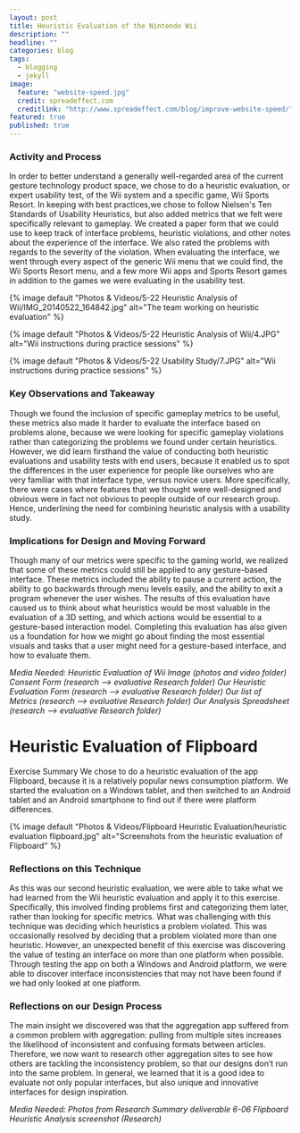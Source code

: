 ```yaml
---
layout: post
title: Heuristic Evaluation of the Nintendo Wii
description: ""
headline: ""
categories: blog
tags: 
  - blogging
  - jekyll
image: 
  feature: "website-speed.jpg"
  credit: spreadeffect.com
  creditlink: "http://www.spreadeffect.com/blog/improve-website-speed/"
featured: true
published: true
---
```


### Activity and Process

In order to better understand a generally well-regarded area of the current gesture technology product space, we chose to do a heuristic evaluation, or expert usability test, of the Wii system and a specific game, Wii Sports Resort. In keeping with best practices,we chose to follow Nielsen's Ten Standards of Usability Heuristics, but also added metrics that we felt were specifically relevant to gameplay. We created a paper form that we could use to keep track of interface problems, heuristic violations, and other notes about the experience of the interface. We also rated the problems with regards to the severity of the violation. When evaluating the interface, we went through every aspect of the generic Wii menu that we could find, the Wii Sports Resort menu, and a few more Wii apps and Sports Resort games in addition to the games we were evaluating in the usability test.

{% image default "Photos & Videos/5-22 Heuristic Analysis of Wii/IMG_20140522_164842.jpg" alt="The team working on heuristic evaluation"  %}

{% image default "Photos & Videos/5-22 Heuristic Analysis of Wii/4.JPG" alt="Wii instructions during practice sessions"  %}

{% image default "Photos & Videos/5-22 Usability Study/7.JPG" alt="Wii instructions during practice sessions"  %}

### Key Observations and Takeaway

Though we found the inclusion of specific gameplay metrics to be useful, these metrics also made it harder to evaluate the interface based on problems alone, because we were looking for specific gameplay violations rather than categorizing the problems we found under certain heuristics. However, we did learn firsthand the value of conducting both heuristic evaluations and usability tests with end users, because it enabled us to spot the differences in the user experience for people like ourselves who are very familiar with that interface type, versus novice users. More specifically, there were cases where features that we thought were well-designed and obvious were in fact not obvious to people outside of our research group. Hence, underlining the need for combining heuristic analysis with a usability study.

### Implications for Design and Moving Forward

Though many of our metrics were specific to the gaming world, we realized that some of these metrics could still be applied to any gesture-based interface. These metrics included the ability to pause a current action, the ability to go backwards through menu levels easily, and the ability to exit a program whenever the user wishes.
The results of this evaluation have caused us to think about what heuristics would be most valuable in the evaluation of a 3D setting, and which actions would be essential to a gesture-based interaction model. Completing this evaluation has also given us a foundation for how we might go about finding the most essential visuals and tasks that a user might need for a gesture-based interface, and how to evaluate them.

*Media Needed:
Heuristic Evaluation of Wii Image (photos and video folder)
Consent Form (research —> evaluative Research folder)
Our Heuristic Evaluation Form (research —> evaluative Research folder)
Our list of Metrics (research —> evaluative Research folder)
Our Analysis Spreadsheet (research —> evaluative Research folder)*

# Heuristic Evaluation of Flipboard 

Exercise Summary
We chose to do a heuristic evaluation of the app Flipboard, because it is a relatively popular news consumption platform. We started the evaluation on a Windows tablet, and then switched to an Android tablet and an Android smartphone to find out if there were platform differences. 

{% image default "Photos & Videos/Flipboard Heuristic Evaluation/heuristic evaluation flipboard.jpg" alt="Screenshots from the heuristic evaluation of Flipboard"  %}

### Reflections on this Technique

As this was our second heuristic evaluation, we were able to take what we had learned from the Wii heuristic evaluation and apply it to this exercise. Specifically, this involved finding problems first and categorizing them later, rather than looking for specific metrics. What was challenging with this technique was deciding which heuristics a problem violated. This was occasionally resolved by deciding that a problem violated more than one heuristic. However, an unexpected benefit of this exercise was discovering the value of testing an interface on more than one platform when possible. Through testing the app on both a Windows and Android platform, we were able to discover interface inconsistencies that may not have been found if we had only looked at one platform.

### Reflections on our Design Process

The main insight we discovered was that the aggregation app suffered from a common problem with aggregation: pulling from multiple sites increases the likelihood of inconsistent and confusing formats between articles. Therefore, we now want to research other aggregation sites to see how others are tackling the inconsistency problem, so that our designs don’t run into the same problem. In general, we learned that it is a good idea to evaluate not only popular interfaces, but also unique and innovative interfaces for design inspiration.

*Media Needed:
Photos from Research Summary deliverable
6-06 Flipboard Heuristic Analysis screenshot (Research)*

